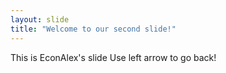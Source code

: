 ```yaml
---
layout: slide
title: "Welcome to our second slide!"
---
```

This is EconAlex's slide
Use left arrow to go back!
